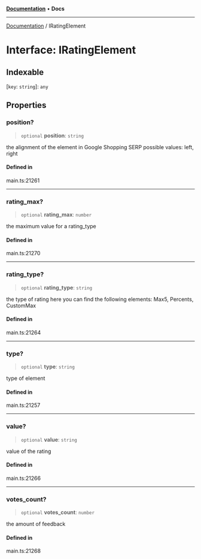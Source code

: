 [**Documentation**](../README.md) • **Docs**

***

[Documentation](../README.md) / IRatingElement

# Interface: IRatingElement

## Indexable

 \[`key`: `string`\]: `any`

## Properties

### position?

> `optional` **position**: `string`

the alignment of the element in Google Shopping SERP
possible values:
left, right

#### Defined in

main.ts:21261

***

### rating\_max?

> `optional` **rating\_max**: `number`

the maximum value for a rating_type

#### Defined in

main.ts:21270

***

### rating\_type?

> `optional` **rating\_type**: `string`

the type of rating
here you can find the following elements: Max5, Percents, CustomMax

#### Defined in

main.ts:21264

***

### type?

> `optional` **type**: `string`

type of element

#### Defined in

main.ts:21257

***

### value?

> `optional` **value**: `string`

value of the rating

#### Defined in

main.ts:21266

***

### votes\_count?

> `optional` **votes\_count**: `number`

the amount of feedback

#### Defined in

main.ts:21268
